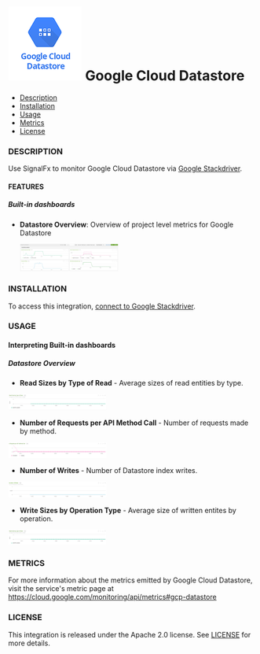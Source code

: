 # ![](./img/integration_googleclouddatastore.png) Google Cloud Datastore

- [Description](#description)
- [Installation](#installation)
- [Usage](#usage)
- [Metrics](#metrics)
- [License](#license)

### DESCRIPTION

Use SignalFx to monitor Google Cloud Datastore via [Google Stackdriver](https://github.com/signalfx/integrations/tree/master/gcp)[](sfx_link:gcp).

#### FEATURES

##### Built-in dashboards

- **Datastore Overview**: Overview of project level metrics for Google Datastore

  [<img src='./img/datastore_overview.png' width=200px>](./img/datastore_overview.png)


### INSTALLATION

To access this integration, [connect to Google Stackdriver](https://github.com/signalfx/integrations/tree/master/gcp)[](sfx_link:gcp).

### USAGE

#### Interpreting Built-in dashboards

##### Datastore Overview

- **Read Sizes by Type of Read** - Average sizes of read entities by type.

[<img src='./img/datastore-overview-read-sizes-type.png' width=200px>](./img/datastore-overview-read-sizes-type.png)

- **Number of Requests per API Method Call** - Number of requests made by method.

 [<img src='./img/datastore-overview-number-of-requests-per-method.png' width=200px>](./img/datastore-overview-number-of-requests-per-method.png)

- **Number of Writes** - Number of Datastore index writes.

 [<img src='./img/datastore-overview-number-of-writes.png' width=200px>](./img/datastore-overview-number-of-writes.png)

- **Write Sizes by Operation Type** - Average size of written entites by operation.

 [<img src='./img/datastore-overview-read-sizes-type.png' width=200px>](./img/datastore-overview-read-sizes-type.png)

### METRICS

For more information about the metrics emitted by Google Cloud Datastore, visit the service's metric page at https://cloud.google.com/monitoring/api/metrics#gcp-datastore

### LICENSE

This integration is released under the Apache 2.0 license. See [LICENSE](./LICENSE) for more details.
